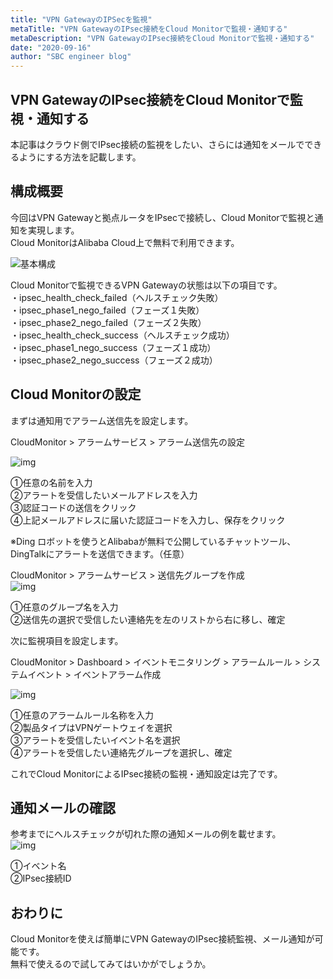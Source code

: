 ```yaml
---
title: "VPN GatewayのIPSecを監視"
metaTitle: "VPN GatewayのIPsec接続をCloud Monitorで監視・通知する"
metaDescription: "VPN GatewayのIPsec接続をCloud Monitorで監視・通知する"
date: "2020-09-16"
author: "SBC engineer blog"
---
```


## VPN GatewayのIPsec接続をCloud Monitorで監視・通知する

本記事はクラウド側でIPsec接続の監視をしたい、さらには通知をメールでできるようにする方法を記載します。    


## 構成概要 

今回はVPN Gatewayと拠点ルータをIPsecで接続し、Cloud Monitorで監視と通知を実現します。  
Cloud MonitorはAlibaba Cloud上で無料で利用できます。    


![基本構成](https://raw.githubusercontent.com/sbcloud/help/master/content/usecase-network/Network_images_26006613628628000/20200916165522.png "基本構成")


Cloud Monitorで監視できるVPN Gatewayの状態は以下の項目です。  
 ・ipsec_health_check_failed（ヘルスチェック失敗）  
 ・ipsec_phase1_nego_failed（フェーズ１失敗）  
 ・ipsec_phase2_nego_failed（フェーズ２失敗）  
 ・ipsec_health_check_success（ヘルスチェック成功）  
 ・ipsec_phase1_nego_success（フェーズ１成功）  
 ・ipsec_phase2_nego_success（フェーズ２成功）  



## Cloud Monitorの設定 

まずは通知用でアラーム送信先を設定します。

CloudMonitor > アラームサービス > アラーム送信先の設定  

![img](https://raw.githubusercontent.com/sbcloud/help/master/content/usecase-network/Network_images_26006613628628000/20200916162926.png "img")

①任意の名前を入力  
②アラートを受信したいメールアドレスを入力  
③認証コードの送信をクリック   
④上記メールアドレスに届いた認証コードを入力し、保存をクリック  

※Ding ロボットを使うとAlibabaが無料で公開しているチャットツール、
DingTalkにアラートを送信できます。（任意）

CloudMonitor > アラームサービス > 送信先グループを作成   
![img](https://raw.githubusercontent.com/sbcloud/help/master/content/usecase-network/Network_images_26006613628628000/20200916163418.png "img")

①任意のグループ名を入力  
②送信先の選択で受信したい連絡先を左のリストから右に移し、確定

次に監視項目を設定します。

CloudMonitor > Dashboard > イベントモニタリング > アラームルール > システムイベント > イベントアラーム作成    

![img](https://raw.githubusercontent.com/sbcloud/help/master/content/usecase-network/Network_images_26006613628628000/20200916163640.png "img")

①任意のアラームルール名称を入力  
②製品タイプはVPNゲートウェイを選択  
③アラートを受信したいイベント名を選択   
④アラートを受信したい連絡先グループを選択し、確定  

これでCloud MonitorによるIPsec接続の監視・通知設定は完了です。

## 通知メールの確認

参考までにヘルスチェックが切れた際の通知メールの例を載せます。   
![img](https://raw.githubusercontent.com/sbcloud/help/master/content/usecase-network/Network_images_26006613628628000/20200916164537.png "img")

①イベント名  
②IPsec接続ID

## おわりに

Cloud Monitorを使えば簡単にVPN GatewayのIPsec接続監視、メール通知が可能です。  
無料で使えるので試してみてはいかがでしょうか。



